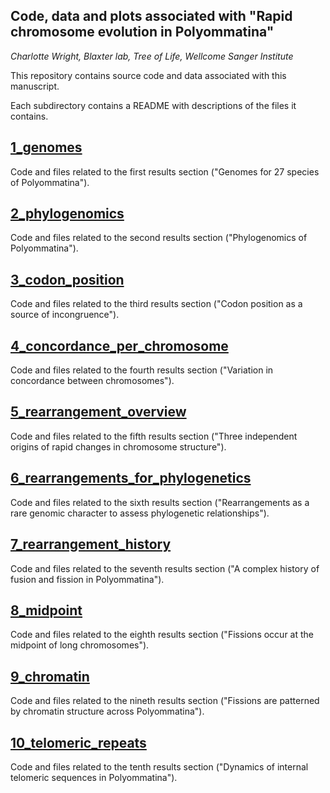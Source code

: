 ## Code, data and plots associated with "Rapid chromosome evolution in Polyommatina"
*Charlotte Wright, Blaxter lab, Tree of Life, Wellcome Sanger Institute*

This repository contains source code and data associated with this manuscript.

Each subdirectory contains a README with descriptions of the files it contains.

## [1_genomes](<https://github.com/charlottewright/Poyommatina_evolution_MS/tree/main/1_genomes>)
Code and files related to the first results section ("Genomes for 27 species of Polyommatina").

## [2_phylogenomics](<https://github.com/charlottewright/Poyommatina_evolution_MS/tree/main/2_phylogenomics>)
Code and files related to the second results section ("Phylogenomics of Polyommatina").

## [3_codon_position](<https://github.com/charlottewright/Poyommatina_evolution_MS/tree/main/3_codon_position>)
Code and files related to the third results section ("Codon position as a source of incongruence").

## [4_concordance_per_chromosome](<https://github.com/charlottewright/Poyommatina_evolution_MS/tree/main/4_concordance_per_chromosome>)
Code and files related to the fourth results section ("Variation in concordance between chromosomes").

## [5_rearrangement_overview](<https://github.com/charlottewright/Poyommatina_evolution_MS/tree/main/5_rearrangement_overview>)
Code and files related to the fifth results section ("Three independent origins of rapid changes in chromosome structure").

## [6_rearrangements_for_phylogenetics](<https://github.com/charlottewright/Poyommatina_evolution_MS/tree/main/6_rearrangements_for_phylogenetics>)
Code and files related to the sixth results section ("Rearrangements as a rare genomic character to assess phylogenetic relationships").

## [7_rearrangement_history](<https://github.com/charlottewright/Poyommatina_evolution_MS/tree/main/7_rearrangement_history>)
Code and files related to the seventh results section ("A complex history of fusion and fission in Polyommatina").

## [8_midpoint](<https://github.com/charlottewright/Poyommatina_evolution_MS/tree/main/8_midpoint>)
Code and files related to the eighth results section ("Fissions occur at the midpoint of long chromosomes").

## [9_chromatin](<https://github.com/charlottewright/Poyommatina_evolution_MS/tree/main/9_chromatin>)
Code and files related to the nineth results section ("Fissions are patterned by chromatin structure across Polyommatina").

## [10_telomeric_repeats](<https://github.com/charlottewright/Poyommatina_evolution_MS/tree/main/10_telomeric_repeats>)
Code and files related to the tenth results section ("Dynamics of internal telomeric sequences in Polyommatina").
